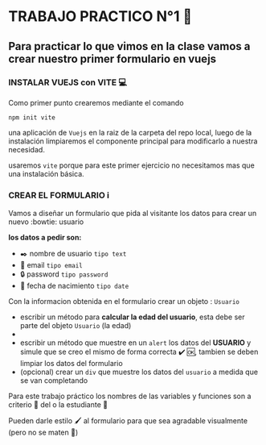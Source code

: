# TRABAJO PRACTICO N°1 :rocket:
## Para practicar lo que vimos en la clase vamos a crear nuestro primer formulario en vuejs ##

### INSTALAR VUEJS con VITE 💻 ###
Como primer punto crearemos mediante el comando
``` 
npm init vite
```
una aplicación de ``Vuejs`` en la raiz de la carpeta del repo local, luego de la instalación limpiaremos el componente principal para modificarlo a nuestra necesidad.

usaremos ``vite`` porque para este primer ejercicio no necesitamos mas que una instalación básica.

### CREAR EL FORMULARIO ℹ️ ###

Vamos a diseñar un formulario que pida al visitante los datos para crear un nuevo :bowtie: usuario

**los datos a pedir son:**
- :black_nib: nombre de usuario ``tipo text``
- :e-mail: email ``tipo email``
- :lock: password ``tipo password``
- :baby: fecha de nacimiento ``tipo date``

Con la informacion obtenida en el formulario crear un objeto : ``Usuario``
- escribir un método para **calcular la edad del usuario**, esta debe ser parte del objeto ``Usuario`` (la edad)
- 
- escribir un método que muestre en un ``alert`` los datos del **USUARIO** y simule que se creo el mismo de forma correcta ✔️ 🆗, tambien se deben limpiar los datos del formulario
- (opcional) crear un ``div`` que muestre los datos del ``usuario`` a medida que se van completando

Para este trabajo práctico los nombres de las variables y funciones son a criterio 🧠 del o la estudiante 🦾

Pueden darle estilo 🖌️ al formulario para que sea agradable visualmente (pero no se maten 🤯)